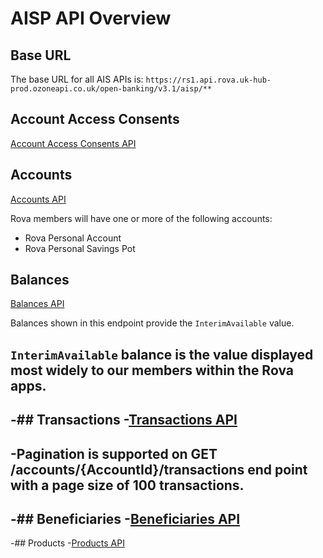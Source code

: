 # AISP API Overview

## Base URL
The base URL for all AIS APIs is: `https://rs1.api.rova.uk-hub-prod.ozoneapi.co.uk/open-banking/v3.1/aisp/**`

## Account Access Consents
[Account Access Consents API](/perry/developer/documentation?resource=ukhub-rova-portal&document=swagger/account-info-openapi.yaml#operations-tag-Account_Access)

## Accounts
[Accounts API](/perry/developer/documentation?resource=ukhub-rova-portal&document=swagger/account-info-openapi.yaml#operations-tag-Accounts)

Rova members will have one or more of the following accounts:
- Rova Personal Account
- Rova Personal Savings Pot
<!-- - Rova Joint Account
- Rova Joint Savings Pot
- Rova Business Current Account
- Rova Business Savings Pot -->

## Balances
[Balances API](/perry/developer/documentation?resource=ukhub-rova-portal&document=swagger/account-info-openapi.yaml#operations-tag-Balances)

Balances shown in this endpoint provide the `InterimAvailable` value.

`InterimAvailable` balance is the value displayed most widely to our members within the Rova apps.
-
-## Transactions
-[Transactions API](/perry/developer/documentation?resource=ukhub-rova-portal&document=swagger/account-info-openapi.yaml#operations-tag-Transactions)
-
-Pagination is supported on GET /accounts/{AccountId}/transactions end point with a page size of 100 transactions.
-
<!-- -> Please note GET /transactions end point is not supported -->
<!-- - -->
-## Beneficiaries
-[Beneficiaries API](/perry/developer/documentation?resource=ukhub-rova-portal&document=swagger/account-info-openapi.yaml#operations-tag-Beneficiaries)
-
<!-- -> Not currently supported.
-
-## Direct Debits
-[Direct Debits API](/perry/developer/documentation?resource=ukhub-rova-portal&document=swagger/account-info-openapi.yaml#operations-tag-Direct_Debits)
-
-> Not currently supported.
-## Standing Orders
-[Standing Orders API](/perry/developer/documentation?resource=ukhub-rova-portal&document=swagger/account-info-openapi.yaml#operations-tag-Standing_Orders)
- -->
<!-- -> Not currently supported. -->
-## Products
-[Products API](/perry/developer/documentation?resource=ukhub-rova-portal&document=swagger/account-info-openapi.yaml#operations-tag-Products)
<!-- -
-> Not currently supported.
-
-## Offers
-[Offers API](/perry/developer/documentation?resource=ukhub-rova-portal&document=swagger/account-info-openapi.yaml#operations-tag-Offers)
-
-> Not currently supported.
-## Parties
-[Parties API](/perry/developer/documentation?resource=ukhub-rova-portal&document=swagger/account-info-openapi.yaml#operations-tag-Parties)
-
-> Not currently supported.
-## Scheduled Payments
-[Scheduled Payments API](/perry/developer/documentation?resource=ukhub-rova-portal&document=swagger/account-info-openapi.yaml#operations-tag-Scheduled_Payments)
-
-> Not currently supported.
-## Statements
-[Statements API](/perry/developer/documentation?resource=ukhub-rova-portal&document=swagger/account-info-openapi.yaml#operations-tag-Statements)
-
-> Not currently supported. -->
